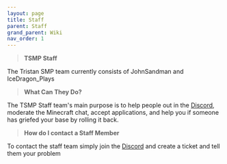 ```yaml
---
layout: page
title: Staff
parent: Staff
grand_parent: Wiki
nav_order: 1
---
```


> **TSMP Staff**

The Tristan SMP team currently consists of JohnSandman and IceDragon_Plays

> **What Can They Do?**

The TSMP Staff team's main purpose is to help people out in the [Discord](https://discord.gg/wqv5ENyBys), moderate the Minecraft chat, accept applications, and help you if someone has griefed your base by rolling it back.

> **How do I contact a Staff Member**

To contact the staff team simply join the [Discord](https://discord.gg/wqv5ENyBys) and create a ticket and tell them your problem

